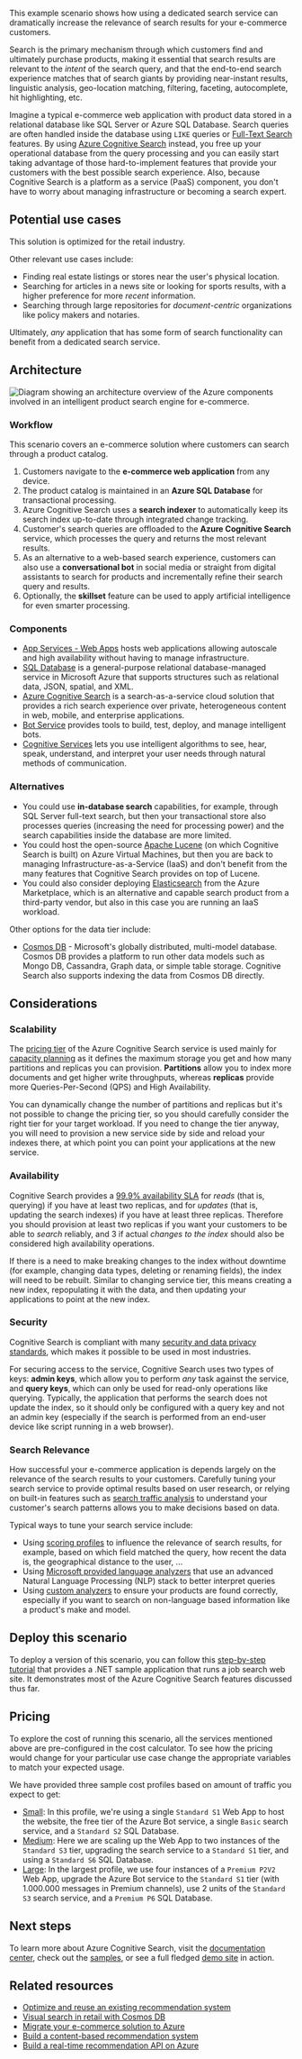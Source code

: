 This example scenario shows how using a dedicated search service can dramatically increase the relevance of search results for your e-commerce customers.

Search is the primary mechanism through which customers find and ultimately purchase products, making it essential that search results are relevant to the _intent_ of the search query, and that the end-to-end search experience matches that of search giants by providing near-instant results, linguistic analysis, geo-location matching, filtering, faceting, autocomplete, hit highlighting, etc.

Imagine a typical e-commerce web application with product data stored in a relational database like SQL Server or Azure SQL Database. Search queries are often handled inside the database using `LIKE` queries or [Full-Text Search][docs-sql-fts] features. By using [Azure Cognitive Search][docs-search] instead, you free up your operational database from the query processing and you can easily start taking advantage of those hard-to-implement features that provide your customers with the best possible search experience. Also, because Cognitive Search is a platform as a service (PaaS) component, you don't have to worry about managing infrastructure or becoming a search expert.

## Potential use cases

This solution is optimized for the retail industry.

Other relevant use cases include:

- Finding real estate listings or stores near the user's physical location.
- Searching for articles in a news site or looking for sports results, with a higher preference for more _recent_ information.
- Searching through large repositories for _document-centric_ organizations like policy makers and notaries.

Ultimately, _any_ application that has some form of search functionality can benefit from a dedicated search service.

## Architecture

![Diagram showing an architecture overview of the Azure components involved in an intelligent product search engine for e-commerce.][architecture]

### Workflow

This scenario covers an e-commerce solution where customers can search through a product catalog.

1. Customers navigate to the **e-commerce web application** from any device.
2. The product catalog is maintained in an **Azure SQL Database** for transactional processing.
3. Azure Cognitive Search uses a **search indexer** to automatically keep its search index up-to-date through integrated change tracking.
4. Customer's search queries are offloaded to the **Azure Cognitive Search** service, which processes the query and returns the most relevant results.
5. As an alternative to a web-based search experience, customers can also use a **conversational bot** in social media or straight from digital assistants to search for products and incrementally refine their search query and results.
6. Optionally, the **skillset** feature can be used to apply artificial intelligence for even smarter processing.

### Components

- [App Services - Web Apps][docs-webapps] hosts web applications allowing autoscale and high availability without having to manage infrastructure.
- [SQL Database][docs-sql-database] is a general-purpose relational database-managed service in Microsoft Azure that supports structures such as relational data, JSON, spatial, and XML.
- [Azure Cognitive Search][docs-search] is a search-as-a-service cloud solution that provides a rich search experience over private, heterogeneous content in web, mobile, and enterprise applications.
- [Bot Service][docs-botservice] provides tools to build, test, deploy, and manage intelligent bots.
- [Cognitive Services][docs-cognitive] lets you use intelligent algorithms to see, hear, speak, understand, and interpret your user needs through natural methods of communication.

### Alternatives

- You could use **in-database search** capabilities, for example, through SQL Server full-text search, but then your transactional store also processes queries (increasing the need for processing power) and the search capabilities inside the database are more limited.
- You could host the open-source [Apache Lucene][apache-lucene] (on which Cognitive Search is built) on Azure Virtual Machines, but then you are back to managing Infrastructure-as-a-Service (IaaS) and don't benefit from the many features that Cognitive Search provides on top of Lucene.
- You could also consider deploying [Elasticsearch][elastic-marketplace] from the Azure Marketplace, which is an alternative and capable search product from a third-party vendor, but also in this case you are running an IaaS workload.

Other options for the data tier include:

- [Cosmos DB](/azure/cosmos-db/introduction) - Microsoft's globally distributed, multi-model database. Cosmos DB provides a platform to run other data models such as Mongo DB, Cassandra, Graph data, or simple table storage. Cognitive Search also supports indexing the data from Cosmos DB directly.

## Considerations

### Scalability

The [pricing tier][search-tier] of the Azure Cognitive Search service is used mainly for [capacity planning][search-capacity] as it defines the maximum storage you get and how many partitions and replicas you can provision. **Partitions** allow you to index more documents and get higher write throughputs, whereas **replicas** provide more Queries-Per-Second (QPS) and High Availability.

You can dynamically change the number of partitions and replicas but it's not possible to change the pricing tier, so you should carefully consider the right tier for your target workload. If you need to change the tier anyway, you will need to provision a new service side by side and reload your indexes there, at which point you can point your applications at the new service.

### Availability

Cognitive Search provides a [99.9% availability SLA][search-sla] for _reads_ (that is, querying) if you have at least two replicas, and for _updates_ (that is, updating the search indexes) if you have at least three replicas. Therefore you should provision at least two replicas if you want your customers to be able to _search_ reliably, and 3 if actual _changes to the index_ should also be considered high availability operations.

If there is a need to make breaking changes to the index without downtime (for example, changing data types, deleting or renaming fields), the index will need to be rebuilt. Similar to changing service tier, this means creating a new index, repopulating it with the data, and then updating your applications to point at the new index.

### Security

Cognitive Search is compliant with many [security and data privacy standards][search-security], which makes it possible to be used in most industries.

For securing access to the service, Cognitive Search uses two types of keys: **admin keys**, which allow you to perform _any_ task against the service, and **query keys**, which can only be used for read-only operations like querying. Typically, the application that performs the search does not update the index, so it should only be configured with a query key and not an admin key (especially if the search is performed from an end-user device like script running in a web browser).

### Search Relevance

How successful your e-commerce application is depends largely on the relevance of the search results to your customers. Carefully tuning your search service to provide optimal results based on user research, or relying on built-in features such as [search traffic analysis][search-analysis] to understand your customer's search patterns allows you to make decisions based on data.

Typical ways to tune your search service include:

- Using [scoring profiles][search-scoring] to influence the relevance of search results, for example, based on which field matched the query, how recent the data is, the geographical distance to the user, ...
- Using [Microsoft provided language analyzers][search-languages] that use an advanced Natural Language Processing (NLP) stack to better interpret queries
- Using [custom analyzers][search-analyzers] to ensure your products are found correctly, especially if you want to search on non-language based information like a product's make and model.

## Deploy this scenario

To deploy a version of this scenario, you can follow this [step-by-step tutorial][end-to-end-walkthrough] that provides a .NET sample application that runs a job search web site. It demonstrates most of the Azure Cognitive Search features discussed thus far.

## Pricing

To explore the cost of running this scenario, all the services mentioned above are pre-configured in the cost calculator. To see how the pricing would change for your particular use case change the appropriate variables to match your expected usage.

We have provided three sample cost profiles based on amount of traffic you expect to get:

- [Small][small-pricing]: In this profile, we're using a single `Standard S1` Web App to host the website, the free tier of the Azure Bot service, a single `Basic` search service, and a `Standard S2` SQL Database.
- [Medium][medium-pricing]: Here we are scaling up the Web App to two instances of the `Standard S3` tier, upgrading the search service to a `Standard S1` tier, and using a `Standard S6` SQL Database.
- [Large][large-pricing]: In the largest profile, we use four instances of a `Premium P2V2` Web App, upgrade the Azure Bot service to the `Standard S1` tier (with 1.000.000 messages in Premium channels), use 2 units of the `Standard S3` search service, and a `Premium P6` SQL Database.

## Next steps

To learn more about Azure Cognitive Search, visit the [documentation center][docs-search], check out the [samples][search-samples], or see a full fledged [demo site][search-demo] in action.

## Related resources

- [Optimize and reuse an existing recommendation system](/azure/architecture/industries/retail/recommendation-engine-optimization)
- [Visual search in retail with Cosmos DB](/azure/architecture/industries/retail/visual-search-use-case-overview)
- [Migrate your e-commerce solution to Azure](/azure/architecture/industries/retail/migrate-ecommerce-solution)
- [Build a content-based recommendation system](/azure/architecture/example-scenario/ai/scalable-personalization-with-content-based-recommendation-system)
- [Build a real-time recommendation API on Azure](/azure/architecture/reference-architectures/ai/real-time-recommendation)

<!-- links -->
[architecture]: ./media/architecture-ecommerce-search.png
[docs-sql-fts]: /sql/relational-databases/search/query-with-full-text-search
[docs-search]: /azure/search/search-what-is-azure-search
[docs-sql-database]: /azure/sql-database/sql-database-technical-overview
[docs-webapps]: /azure/app-service/app-service-web-overview
[docs-botservice]: /azure/bot-service/
[docs-cognitive]: /azure/cognitive-services/
[apache-lucene]: https://lucene.apache.org/
[elastic-marketplace]: https://azuremarketplace.microsoft.com/marketplace/apps/elastic.elasticsearch
[end-to-end-walkthrough]: https://github.com/Azure-Samples/search-dotnet-asp-net-mvc-jobs
[search-sla]: https://go.microsoft.com/fwlink/?LinkId=716855
[search-tier]: /azure/search/search-sku-tier
[search-capacity]: /azure/search/search-capacity-planning
[search-security]: /azure/search/search-security-overview
[search-analysis]: /azure/search/search-traffic-analytics
[search-languages]: /rest/api/searchservice/language-support
[search-analyzers]: /rest/api/searchservice/custom-analyzers-in-azure-search
[search-scoring]: /rest/api/searchservice/add-scoring-profiles-to-a-search-index
[search-samples]: https://azure.microsoft.com/resources/samples/?service=search&sort=0
[search-demo]: https://azjobsdemo.azurewebsites.net/
[small-pricing]: https://azure.com/e/db2672a55b6b4d768ef0060a8d9759bd
[medium-pricing]: https://azure.com/e/a5ad0706c9e74add811e83ef83766a1c
[large-pricing]: https://azure.com/e/57f95a898daa487795bd305599973ee6
